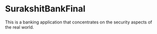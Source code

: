 SurakshitBankFinal
==================

This is a banking application that concentrates on the security aspects of the real world.
